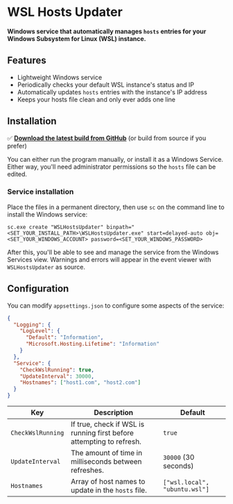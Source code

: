 # WSL Hosts Updater
**Windows service that automatically manages `hosts` entries for your Windows Subsystem for Linux (WSL) instance.**

## Features
- Lightweight Windows service
- Periodically checks your default WSL instance's status and IP
- Automatically updates `hosts` entries with the instance's IP address
- Keeps your hosts file clean and only ever adds one line

## Installation

✅ [**Download the latest build from GitHub**](https://github.com/roydejong/WSLHostsUpdater/releases/latest) (or build from source if you prefer)

You can either run the program manually, or install it as a Windows Service. Either way, you'll need administrator permissions so the `hosts` file can be edited.

### Service installation
Place the files in a permanent directory, then use `sc` on the command line to install the Windows service:

```
sc.exe create "WSLHostsUpdater" binpath="<SET_YOUR_INSTALL_PATH>\WSLHostsUpdater.exe" start=delayed-auto obj=<SET_YOUR_WINDOWS_ACCOUNT> password=<SET_YOUR_WINDOWS_PASSWORD>
```

After this, you'll be able to see and manage the service from the Windows Services view. Warnings and errors will appear in the event viewer with `WSLHostsUpdater` as source.

## Configuration
You can modify `appsettings.json` to configure some aspects of the service:

```json
{
  "Logging": {
    "LogLevel": {
      "Default": "Information",
      "Microsoft.Hosting.Lifetime": "Information"
    }
  },
  "Service": {
    "CheckWslRunning": true,
    "UpdateInterval": 30000,
    "Hostnames": ["host1.com", "host2.com"]
  }
}
```

| Key               | Description                                                          | Default                       |
|-------------------|----------------------------------------------------------------------|-------------------------------|
| `CheckWslRunning` | If true, check if WSL is running first before attempting to refresh. | `true`                        |
| `UpdateInterval`  | The amount of time in milliseconds between refreshes.                | `30000` (30 seconds)          |
| `Hostnames`       | Array of host names to update in the `hosts` file.                   | `["wsl.local", "ubuntu.wsl"]` |
